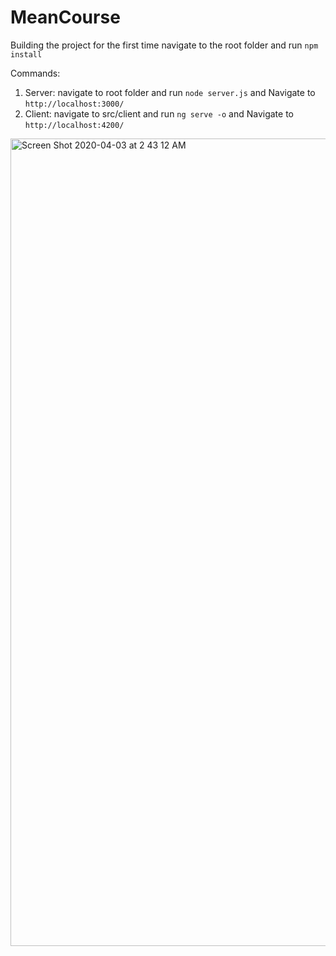 # MeanCourse

Building the project for the first time navigate to the root folder and run `npm install`

Commands: 

1) Server: navigate to root folder and run `node server.js` and Navigate to `http://localhost:3000/`
2) Client: navigate to src/client and run `ng serve -o` and  Navigate to `http://localhost:4200/`




<img width="1292" alt="Screen Shot 2020-04-03 at 2 43 12 AM" src="https://user-images.githubusercontent.com/8803003/78347381-43e56b00-7555-11ea-9127-5f254360a445.png">
